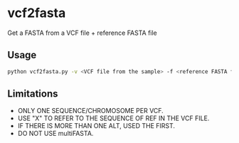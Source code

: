 # vcf2fasta
Get a FASTA from a VCF file + reference FASTA file

## Usage
```bash
python vcf2fasta.py -v <VCF file from the sample> -f <reference FASTA file> -o <FASTA file from the sample>
```

## Limitations
- ONLY ONE SEQUENCE/CHROMOSOME PER VCF.
- USE "X" TO REFER TO THE SEQUENCE OF REF IN THE VCF FILE.
- IF THERE IS MORE THAN ONE ALT, USED THE FIRST.
- DO NOT USE multiFASTA.
